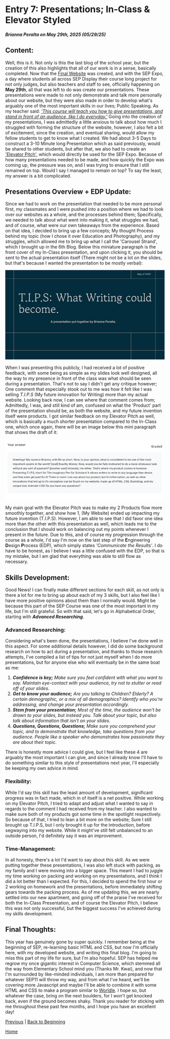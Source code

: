 # Entry 7: Presentations; In-Class & Elevator Styled
##### Brianna Peralta on May 29th, 2025 (05/29/25)
## Content:
Well, this is it. Not only is this the last blog of the school year, but the creation of this also highlights that all of our work is in a sense, basically completed. Now that the [Final Website](https://briannap6399.github.io/sep10-freedom-project/final-project/index.html) was created, and with the SEP Expo, a day where students all across SEP Display their course long project for not only judges, but also teachers and staff to see, officially happening on **May 29th**, all that was left to do was create our presentations. These presentations were made to not only demonstrate and talk more personally about our website, but they were also made in order to develop what's arguably one of the most important skills in our lives; Public Speaking. As my teacher said: [*'This course will teach you how to give presentations, and stand in front of an audience, like I do everyday.'*](https://github.com/bmuellerhstat) Going into the creation of my presentations, I was admittedly a little anxious to talk about how much I struggled with forming the structure of the website, however, I also felt a bit of excitement, since the creation, and eventual sharing, would allow my fellow students to get to know what I created. We had about 3-5 Days to construct a 3-10 Minute long Presentation which as said previously, would be shared to other students, but after that, we also had to create an ['Elevator Pitch',](https://careerdevelopment.princeton.edu/sites/g/files/toruqf1041/files/media/elevator_pitch.pdf) which would directly be used for the SEP Expo. Because of how many presentations needed to be made, and how quickly the Expo was coming up, the pressure was on, and I was trying to ensure that I still remained on top. Would I say I managed to remain on top? To say the least, my answer is a bit complicated.
## Presentations Overview + EDP Update:
Since we had to work on the presentation that needed to be more personal first, my classmates and I were pushed into a position where we had to look over our websites as a whole, and the processes behind them; Specifically, we needed to talk about what went into making it, what struggles we had, and of course, what were our own takeaways from the experience. Based on that idea, I decided to bring up a few concepts; My thought Process behind my topic (how I chose it over Education and Photography), and my struggles, which allowed me to bring up what I call the 'Carousel Strand', which I brought up in the 6th Blog. Below this miniature paragraph is the front cover of my In-Class presentation, and upon clicking it, you should be sent to the actual presentation itself (There might not be a lot on the slides, but that's because I wanted the presentation to be mostly verbal):

<a href="https://docs.google.com/presentation/d/1b40JXpsCoAYCTmAXr3mNTOVODSY6_5VneJAIFGoWoP4/edit?usp=sharing">
  <img src="../images/presentation-ss.png" alt="formal-presentation">
</a>

When I was presenting this publicly, I had received a lot of positive feedback, with some being as simple as my slides look well designed, all the way to my presence in front of the class was what should be seen during a presentation. That's not to say I didn't get any critique however; One comment that especially stook out to me was how it felt like I was selling *T.I.P.S* (My future innovation for Writing) more than my actual website. Looking back now, I can see where that comment comes from; Admittedly, I was, and still kind of am, confused on what the 'Product' part of the presentation should be, as both the website, and my future invention itself were products. I got similar feedback on my Elevator Pitch as well, which is basically a much shorter presentation compared to the In-Class one, which once again, there will be an image below this mini paragraph that shows the draft of it:

<img src="../images/presentation-2-ss.png" alt="informal-presentation">

My main goal with the Elevator Pitch was to make my 2 Products flow more smoothly together, and show how 1, (My Website) ended up impacting my future invention (T.I.P.S). However, I am able to see that I did favor one idea more than the other with this presentation as well, which leads me to the conclusion that I should work on balancing out my points whenever I present in the future. Due to this, and of course my progression through the course as a whole, I'd say I'm now on the last step of the **E**ngineering **D**esign **P**rocess (EDP), which simply states *'Communicate the Results'*. I do have to be honest, as I believe I was a little confused with the EDP, so that is my mistake, but I am glad that everything was able to still flow as necessary.
## Skills Development:
Good News! I can finally make different sections for each skill, as not only is there a lot for me to bring up about each of my 3 skills, but I also feel like I have more positive opinions about them than I normally would. Might be because this part of the SEP Course was one of the most important in my life, but I'm still grateful. So with that said, let's go in Alphabetical Order, starting with ***Advanced Researching***. 
### Advanced Researching:
Considering what's been done, the presentations, I believe I've done well in this aspect. For some additional details however, I did do some background research on how to act during a presentation, and thanks to those research attempts, I've compiled a list of tips for not just myself when I do more presentations, but for anyone else who will eventually be in the same boat as me:

 1) ***Confidence is key;*** *Make sure you feel confident with what you want to say. Maintain eye-contact with your audience, try not to stutter or read off of your slides.*
 2) ***Get to know your audience;*** *Are you talking to Children? Elderly? A certain demographic, or a mix of all demographics? Identify who you're addressing, and change your presentation accordingly.*
 3) ***Stem from your presentation;*** *Most of the time, the audience won't be drawn to your slides, but instead you. Talk about your topic, but also talk about information that isn't on your slides.*
 4) ***Questions, Questions, Questions;*** *Make sure you comprehend your topic, and to demonstrate that knowledge, take questions from your audience. People like a speaker who demonstrates how passionate they are about their topic.*

There is honestly more advice I could give, but I feel like these 4 are arguably the most important I can give, and since I already know I'll have to do something similar to this style of presentations next year, I'll especially be keeping my own advice in mind.
### Flexibility:
While I'd say this skill has the least amount of development, significant progress was in fact made, which in of itself is a net positive. While working on my Elevator Pitch, I tried to adapt and adjust what I wanted to say in regards to the comment I had received from my teacher. I also wanted to make sure both of my products got some time in the spotlight respectively. So because of that, I tried to lean a bit more on the website; Sure I still brought up T.I.P.S, but I only brought it up for the introduction, before segwaying into my website. While it might've still felt unbalanced to an outside person, I'd definitely say it was an improvement. 
### Time-Management:
In all honesty, there's a lot I'd want to say about this skill. As we were putting together these presentations, I was also left stuck with packing, as my family and I were moving into a bigger space. This meant I had to juggle my time working on packing and working on my presentations, and I think I did a lot better than I expected. For this, I decided to spend the first hour or 2 working on homework and the presentations, before immediately shifting gears towards the packing process. As of me updating this, we are nearly settled into our new apartment, and going off of the praise I've received for both the In-Class Presentation, and of course the Elevator Pitch, I believe this was not only successful, but the biggest success I've achieved during my skills development.
## Final Thoughts: 
This year has genuinely gone by super quickly. I remember being at the beginning of SEP, re-learning basic HTML and CSS, but now I'm officially here, with my developed website, and writing this final blog. I'm going to miss this part of my life for sure, but I'm also hopeful. SEP has helped me regrow my once gigantic interest in Computer Science, which stemmed all the way from Elementary School mind you (Thanks Mr. Kwai), and now that I'm surrounded by like-minded individuals, I am more than prepared for whatever SEP11 will throw my way, and from what I've heard, we'll be covering more Javascript and maybe I'll be able to combine it with some HTML and CSS to make a program similar to [Worldle](https://worldle.teuteuf.fr/). I hope so, but whatever the case, bring on the next boulders, for I won't get knocked back, even if the ground becomes shaky. Thank you reader for sticking with me throughout these past few months, and I hope you have an excellent day!


[Previous](entry06.md) | [Back to Beginning](entry01.md)

[Home](../README.md)

